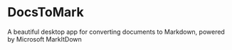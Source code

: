 # DocsToMark
A beautiful desktop app for converting documents to Markdown, powered by Microsoft MarkItDown
